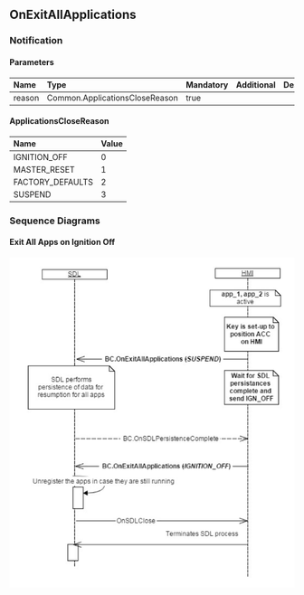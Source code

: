 ## OnExitAllApplications


### Notification

#### Parameters

|Name|Type|Mandatory|Additional|Description|
|:---|:---|:--------|:---------|:----------|
|reason|Common.ApplicationsCloseReason|true|||

#### ApplicationsCloseReason

|Name|Value|
|:---|:----|
|IGNITION_OFF|0|
|MASTER_RESET|1|
|FACTORY_DEFAULTS|2|
|SUSPEND|3|

### Sequence Diagrams
#### Exit All Apps on Ignition Off
![OnExitAllApplications](./assets/OnExitAllApps.png)
